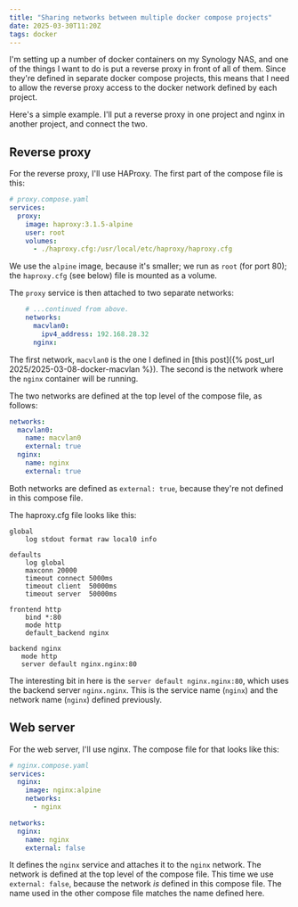 ```yaml
---
title: "Sharing networks between multiple docker compose projects"
date: 2025-03-30T11:20Z
tags: docker
---
```


I'm setting up a number of docker containers on my Synology NAS, and one of the things I want to do is put a reverse
proxy in front of all of them. Since they're defined in separate docker compose projects, this means that I need to
allow the reverse proxy access to the docker network defined by each project.

Here's a simple example. I'll put a reverse proxy in one project and nginx in another project, and connect the two.

## Reverse proxy

For the reverse proxy, I'll use HAProxy. The first part of the compose file is this:

```yaml
# proxy.compose.yaml
services:
  proxy:
    image: haproxy:3.1.5-alpine
    user: root
    volumes:
      - ./haproxy.cfg:/usr/local/etc/haproxy/haproxy.cfg
```

We use the `alpine` image, because it's smaller; we run as `root` (for port 80); the `haproxy.cfg` (see below) file is
mounted as a volume.

The `proxy` service is then attached to two separate networks:

```yaml
    # ...continued from above.
    networks:
      macvlan0:
        ipv4_address: 192.168.28.32
      nginx:
```

The first network, `macvlan0` is the one I defined in [this post]({% post_url 2025/2025-03-08-docker-macvlan %}). The
second is the network where the `nginx` container will be running.

The two networks are defined at the top level of the compose file, as follows:

```yaml
networks:
  macvlan0:
    name: macvlan0
    external: true
  nginx:
    name: nginx
    external: true
```

Both networks are defined as `external: true`, because they're not defined in this compose file.

The haproxy.cfg file looks like this:

```
global
    log stdout format raw local0 info

defaults
    log global
    maxconn 20000
    timeout connect 5000ms
    timeout client  50000ms
    timeout server  50000ms

frontend http
    bind *:80
    mode http
    default_backend nginx

backend nginx
   mode http
   server default nginx.nginx:80
```

The interesting bit in here is the `server default nginx.nginx:80`, which uses the backend server `nginx.nginx`. This is
the service name (`nginx`) and the network name (`nginx`) defined previously.

## Web server

For the web server, I'll use nginx. The compose file for that looks like this:

```yaml
# nginx.compose.yaml
services:
  nginx:
    image: nginx:alpine
    networks:
      - nginx

networks:
  nginx:
    name: nginx
    external: false
```

It defines the `nginx` service and attaches it to the `nginx` network. The network is defined at the top level of the
compose file. This time we use `external: false`, because the network _is_ defined in this compose file. The name used
in the other compose file matches the name defined here.
